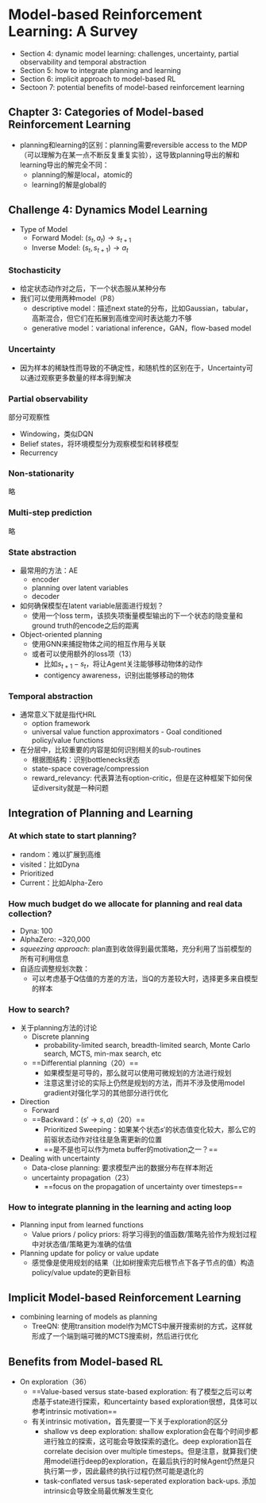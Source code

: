 # Model-based Reinforcement Learning: A Survey

+ Section 4: dynamic model learning: challenges, uncertainty, partial observability and temporal abstraction
+ Section 5: how to integrate planning and learning
+ Section 6: implicit approach to model-based RL
+ Sectoon 7: potential benefits of model-based reinforcement learning

## Chapter 3: Categories of Model-based Reinforcement Learning
+ planning和learning的区别：planning需要reversible access to the MDP（可以理解为在某一点不断反复重复实验），这导致planning导出的解和learning导出的解完全不同：
  + planning的解是local，atomic的
  + learning的解是global的

## Challenge 4: Dynamics Model Learning
+ Type of Model
  + Forward Model: $(s_t, a_t)\rightarrow s_{t+1}$
  + Inverse Model: $\left(s_{t}, s_{t+1}\right) \rightarrow a_{t}$

### Stochasticity
+ 给定状态动作对之后，下一个状态服从某种分布
+ 我们可以使用两种model（P8）
  + descriptive model：描述next state的分布，比如Gaussian，tabular，高斯混合，但它们在拓展到高维空间时表达能力不够
  + generative model：variational inference，GAN，flow-based model

### Uncertainty
+ 因为样本的稀缺性而导致的不确定性，和随机性的区别在于，Uncertainty可以通过观察更多数量的样本得到解决

### Partial observability
部分可观察性
  + Windowing，类似DQN
  + Belief states，将环境模型分为观察模型和转移模型
  + Recurrency

### Non-stationarity
略

### Multi-step prediction
略

### State abstraction
+ 最常用的方法：AE
  + encoder
  + planning over latent variables
  + decoder
+ 如何确保模型在latent variable层面进行规划？
  + 使用一个loss term，该损失项衡量模型输出的下一个状态的隐变量和ground truth的encode之后的距离
+ Object-oriented planning
  + 使用GNN来捕捉物体之间的相互作用与关联
  + 或者可以使用额外的loss项（13）
    + 比如$s_{t+1}-s_t$，将让Agent关注能够移动物体的动作
    + contigency awareness，识别出能够移动的物体

### Temporal abstraction
+ 通常意义下就是指代HRL
  + option framework
  + universal value function approximators - Goal conditioned policy/value functions
+ 在分层中，比较重要的内容是如何识别相关的sub-routines
  + 根据图结构：识别bottlenecks状态
  + state-space coverage/compression
  + reward_relevancy: 代表算法有option-critic，但是在这种框架下如何保证diversity就是一种问题

## Integration of Planning and Learning

### At which state to start planning?
+ random：难以扩展到高维
+ visited：比如Dyna
+ Prioritized
+ Current：比如Alpha-Zero

### How much budget do we allocate for planning and real data collection?
+ Dyna: 100
+ AlphaZero: ~320,000
+ *squeezing approach*: plan直到收敛得到最优策略，充分利用了当前模型的所有可利用信息
+ 自适应调整规划次数：
  + 可以考虑基于Q估值的方差的方法，当Q的方差较大时，选择更多来自模型的样本

### How to search?
+ 关于planning方法的讨论
  + Discrete planning
    + probability-limited search, breadth-limited search, Monte Carlo search, MCTS, min-max search, etc
  + ==Differential planning（20）==
    + 如果模型是可导的，那么就可以使用可微规划的方法进行规划
    + 注意这里讨论的实际上仍然是规划的方法，而并不涉及使用model gradient对强化学习的其他部分进行优化
+ Direction
  + Forward
  + ==Backward：$(s'\rightarrow s,a)$（20）==
    + Prioritized Sweeping：如果某个状态$s'$的状态值变化较大，那么它的前驱状态动作对往往是急需更新的位置
    + ==是不是也可以作为meta buffer的motivation之一？==
+ Dealing with uncertainty
    + Data-close planning: 要求模型产出的数据分布在样本附近
    + uncertainty propagation（23）
      + ==focus on the propagation of uncertainty over timesteps==

### How to integrate planning in the learning and acting loop
+ Planning input from learned functions
  + Value priors / policy priors: 将学习得到的值函数/策略先验作为规划过程中对状态值/策略更为准确的估值
+ Planning update for policy or value update
  + 感觉像是使用规划的结果（比如树搜索完后根节点下各子节点的值）构造policy/value update的更新目标

## Implicit Model-based Reinforcement Learning
+ combining learning of models as planning
  + TreeQN: 使用transition model作为MCTS中展开搜索树的方式，这样就形成了一个端到端可微的MCTS搜索树，然后进行优化

## Benefits from Model-based RL
+ On exploration（36）
  + ==Value-based versus state-based exploration: 有了模型之后可以考虑基于state进行探索，和uncertainty based exploration很想，具体可以参考intrinsic motivation==
  + 有关intrinsic motivation，首先要提一下关于exploration的区分
    + shallow vs deep exploration: shallow exploration会在每个时间步都进行独立的探索，这可能会导致探索的退化。deep exploration旨在correlate decision over multiple timesteps。但是注意，就算我们使用model进行deep的exploration，在最后执行的时候Agent仍然是只执行第一步，因此最终的执行过程仍然可能是退化的
    + task-conflated versus task-seperated exploration back-ups. 添加intrinsic会导致全局最优解发生变化
